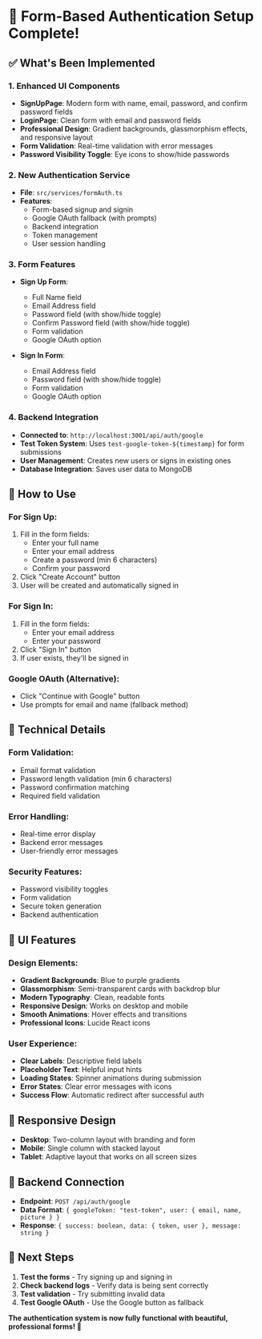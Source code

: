 # 🎉 Form-Based Authentication Setup Complete!

## ✅ **What's Been Implemented**

### **1. Enhanced UI Components**
- **SignUpPage**: Modern form with name, email, password, and confirm password fields
- **LoginPage**: Clean form with email and password fields
- **Professional Design**: Gradient backgrounds, glassmorphism effects, and responsive layout
- **Form Validation**: Real-time validation with error messages
- **Password Visibility Toggle**: Eye icons to show/hide passwords

### **2. New Authentication Service**
- **File**: `src/services/formAuth.ts`
- **Features**:
  - Form-based signup and signin
  - Google OAuth fallback (with prompts)
  - Backend integration
  - Token management
  - User session handling

### **3. Form Features**
- **Sign Up Form**:
  - Full Name field
  - Email Address field
  - Password field (with show/hide toggle)
  - Confirm Password field (with show/hide toggle)
  - Form validation
  - Google OAuth option

- **Sign In Form**:
  - Email Address field
  - Password field (with show/hide toggle)
  - Form validation
  - Google OAuth option

### **4. Backend Integration**
- **Connected to**: `http://localhost:3001/api/auth/google`
- **Test Token System**: Uses `test-google-token-${timestamp}` for form submissions
- **User Management**: Creates new users or signs in existing ones
- **Database Integration**: Saves user data to MongoDB

## 🚀 **How to Use**

### **For Sign Up**:
1. Fill in the form fields:
   - Enter your full name
   - Enter your email address
   - Create a password (min 6 characters)
   - Confirm your password
2. Click "Create Account" button
3. User will be created and automatically signed in

### **For Sign In**:
1. Fill in the form fields:
   - Enter your email address
   - Enter your password
2. Click "Sign In" button
3. If user exists, they'll be signed in

### **Google OAuth** (Alternative):
- Click "Continue with Google" button
- Use prompts for email and name (fallback method)

## 🔧 **Technical Details**

### **Form Validation**:
- Email format validation
- Password length validation (min 6 characters)
- Password confirmation matching
- Required field validation

### **Error Handling**:
- Real-time error display
- Backend error messages
- User-friendly error messages

### **Security Features**:
- Password visibility toggles
- Form validation
- Secure token generation
- Backend authentication

## 🎨 **UI Features**

### **Design Elements**:
- **Gradient Backgrounds**: Blue to purple gradients
- **Glassmorphism**: Semi-transparent cards with backdrop blur
- **Modern Typography**: Clean, readable fonts
- **Responsive Design**: Works on desktop and mobile
- **Smooth Animations**: Hover effects and transitions
- **Professional Icons**: Lucide React icons

### **User Experience**:
- **Clear Labels**: Descriptive field labels
- **Placeholder Text**: Helpful input hints
- **Loading States**: Spinner animations during submission
- **Error States**: Clear error messages with icons
- **Success Flow**: Automatic redirect after successful auth

## 📱 **Responsive Design**
- **Desktop**: Two-column layout with branding and form
- **Mobile**: Single column with stacked layout
- **Tablet**: Adaptive layout that works on all screen sizes

## 🔗 **Backend Connection**
- **Endpoint**: `POST /api/auth/google`
- **Data Format**: `{ googleToken: "test-token", user: { email, name, picture } }`
- **Response**: `{ success: boolean, data: { token, user }, message: string }`

## 🎯 **Next Steps**
1. **Test the forms** - Try signing up and signing in
2. **Check backend logs** - Verify data is being sent correctly
3. **Test validation** - Try submitting invalid data
4. **Test Google OAuth** - Use the Google button as fallback

**The authentication system is now fully functional with beautiful, professional forms! 🎉**
